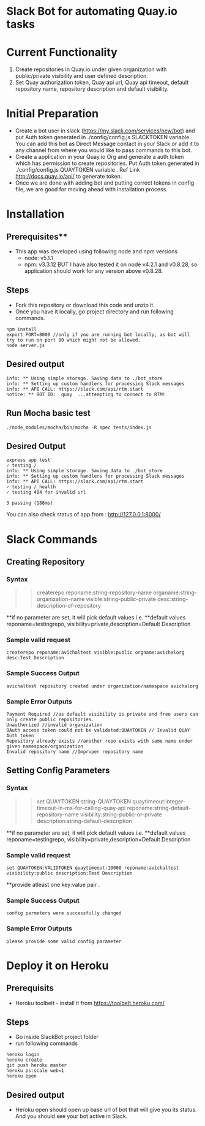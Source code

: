 Slack Bot for automating Quay.io tasks
======

# Current Functionality
1. Create repositories in Quay.io under given organization with public/private visibility and user defined description.
2. Set Quay authorization token, Quay api url, Quay api timeout, default repository name,
repository description and default visibility.

# Initial Preparation
- Create a bot user in slack (https://my.slack.com/services/new/bot) and put Auth token generated in ./config/config.js SLACKTOKEN variable. You can add this bot as Direct Message contact in your Slack or add it to any channel from where you would like to pass commands to this bot.
- Create a application in your Quay.io Org and generate a auth token which has permission to create repositories. Put Auth token generated in ./config/config.js QUAYTOKEN variable . Ref Link http://docs.quay.io/api/ to generate token.
- Once we are done with adding bot and putting correct tokens in config file, we are good for moving ahead with installation process.

# Installation

## Prerequisites**
- This app was developed using following node and npm versions 
    - node: v5.1.1
    - npm: v3.3.12
BUT I have also tested it on node v4.2.1 and v0.8.28, so application should work for any version above v0.8.28.

## Steps
- Fork this repository or download this code and unzip it.
- Once you have it locally, go project directory and run following commands.

```shell
npm install
export PORT=8000 //only if you are running bot locally, as bot will try to run on port 80 which might not be allowed.
node server.js
```
## Desired output

```shell
info: ** Using simple storage. Saving data to ./bot_store
info: ** Setting up custom handlers for processing Slack messages
info: ** API CALL: https://slack.com/api/rtm.start
notice: ** BOT ID:  quay  ...attempting to connect to RTM!
```

## Run Mocha basic test

```shell
./node_modules/mocha/bin/mocha -R spec tests/index.js
```

## Desired Output

```shell
express app test
✓ testing /
info: ** Using simple storage. Saving data to ./bot_store
info: ** Setting up custom handlers for processing Slack messages
info: ** API CALL: https://slack.com/api/rtm.start
✓ testing /_health
✓ testing 404 for invalid url

3 passing (188ms)
```


You can also check status of app from : http://127.0.0.1:8000/

# Slack Commands


## Creating Repository

### Syntax
>> createrepo reponame:string-repository-name organame:string-organization-name visible:string-public-private desc:string-description-of-repository 

**if no parameter are set, it will pick default values i.e.
**default values reponame=testingrepo, visibility=private,description=Default Description  

### Sample valid request
```shell
createrepo reponame:avichaltest visible:public orgname:avichalorg desc:Test Description
```
### Sample Success Output
```shell
avichaltest repository created under organization/namespace avichalorg
```
### Sample Error Outputs
```shell
Payment Required //as default visibility is private and free users can only create public repositories.
Unauthorized //invalid organization
OAuth access token could not be validated:QUAYTOKEN // Invalid QUAY Auth token
Repository already exists //another repo exists with same name under given namespace/organization
Invalid repository name //Improper repository name
```
## Setting Config Parameters

### Syntax
>> set QUAYTOKEN:string-QUAYTOKEN quaytimeout:integer-timeout-in-ms-for-calling-quay-api reponame:string-default-repository-name visibility:string-public-or-private description:string-default-description

**if no parameter are set, it will pick default values i.e.
**default values reponame=testingrepo, visibility=private,description=Default Description  

### Sample valid request
```shell
set QUAYTOKEN:VALIDTOKEN quaytimeout:10000 reponame:avichaltest visibility:public description:Test Description
```

**provide atleast one key:value pair . 

### Sample Success Output
```shell
config parmeters were successfully changed
```
### Sample Error Outputs
```shell
please provide some valid config parameter
```


# Deploy it on Heroku

## Prerequisits
- Heroku toolbelt - install it from https://toolbelt.heroku.com/

## Steps
- Go inside SlackBot project folder
- run following commands

```shell
heroku login
heroku create
git push heroku master
heroku ps:scale web=1
heroku open
```

## Desired output
- Heroku open should open up base url of bot that will give you its status. And you should see your bot active in Slack.
